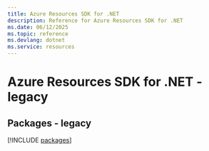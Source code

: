 ```yaml
---
title: Azure Resources SDK for .NET
description: Reference for Azure Resources SDK for .NET
ms.date: 06/12/2025
ms.topic: reference
ms.devlang: dotnet
ms.service: resources
---
```

# Azure Resources SDK for .NET - legacy
## Packages - legacy
[!INCLUDE [packages](resources-index.md)]